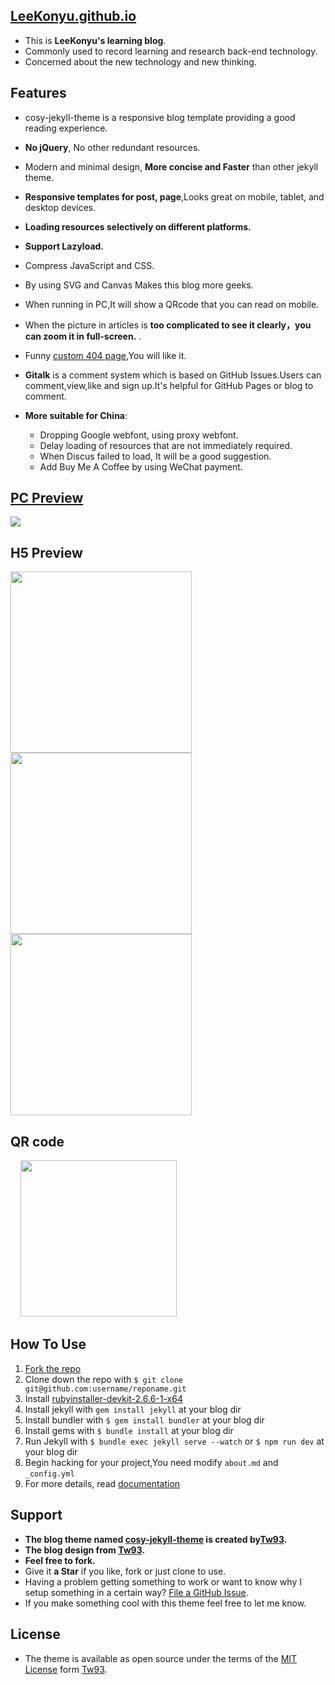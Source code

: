 ## [LeeKonyu.github.io](https://blog.leeky.top/ )

- This is **LeeKonyu's learning blog**.
- Commonly used to record learning and research back-end technology.
- Concerned about the new technology and new thinking.

## Features

- cosy-jekyll-theme is a responsive blog template providing a good reading experience.
- **No jQuery**, No other redundant resources.
- Modern and minimal design, **More concise and Faster** than other jekyll theme.
- **Responsive templates for post, page**,Looks great on mobile, tablet, and desktop devices.
- **Loading resources selectively on different platforms.**
- **Support Lazyload.**
- Compress JavaScript and CSS.
- By using SVG and Canvas Makes this blog more geeks.
- When running in PC,It will show a QRcode that you can read on mobile.
- When the picture in articles is **too complicated to see it clearly，you can zoom it in full-screen.** .
- Funny [custom 404 page](https://blog.leeky.top/err),You will like it.
- **Gitalk** is a comment system which is based on GitHub Issues.Users can comment,view,like and sign up.It's helpful for GitHub Pages or blog to comment.
- **More suitable for China**:

  - Dropping Google webfont, using proxy webfont.
  - Delay loading of resources that are not immediately required.
  - When Discus failed to load, It will be a good suggestion.
  - Add Buy Me A Coffee by using WeChat payment.

## [PC Preview](https://blog.leeky.top/)

<img src="https://github-blog-1302744225.cos.ap-chongqing.myqcloud.com/io.blog/pc_view1.png">

## H5 Preview

<img src="https://github-blog-1302744225.cos.ap-chongqing.myqcloud.com/io.blog/h5-view-1.jpg" width="290"/><img src="https://github-blog-1302744225.cos.ap-chongqing.myqcloud.com/io.blog/h5-view-2.jpg" width="290"/><img src="https://github-blog-1302744225.cos.ap-chongqing.myqcloud.com/io.blog/h5-view-3.jpg" width="290"/>

## QR code

&nbsp;&nbsp;&nbsp;&nbsp;<img src="https://github-blog-1302744225.cos.ap-chongqing.myqcloud.com/io.blog/mobile_qrcode.png" width="250px">

## How To Use

1. [Fork the repo](https://github.com/tw93/tw93.github.io)
2. Clone down the repo with `$ git clone git@github.com:username/reponame.git`
3. Install [rubyinstaller-devkit-2.6.6-1-x64](https://rubyinstaller.org/downloads/ )
4. Install jekyll with `gem install jekyll` at your blog dir
5. Install bundler with `$ gem install bundler` at your blog dir
6. Install gems with `$ bundle install` at your blog dir
7. Run Jekyll with `$ bundle exec jekyll serve --watch` or `$ npm run dev` at your blog dir
8. Begin hacking for your project,You need modify `about.md` and `_config.yml`
9. For more details, read [documentation](http://jekyllrb.com/)

## Support

- **The blog theme named [cosy-jekyll-theme](https://rubygems.org/gems/cosy-jekyll-theme) is created by[Tw93](https://github.com/tw93).**
- **The blog design from [Tw93](https://github.com/tw93).**
- **Feel free to fork.** 
- Give it **a Star** if you like, fork or just clone to use.
- Having a problem getting something to work or want to know why I setup something in a certain way? [File a GitHub Issue](https://github.com/tw93/tw93.github.io/issues/new).
- If you make something cool with this theme feel free to let me know.

## License

- The theme is available as open source under the terms of the [MIT License](http://opensource.org/licenses/MIT) form [Tw93](https://github.com/tw93).
